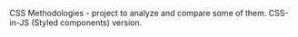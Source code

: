 CSS Methodologies - project to analyze and compare some of them. CSS-in-JS (Styled components) version.
